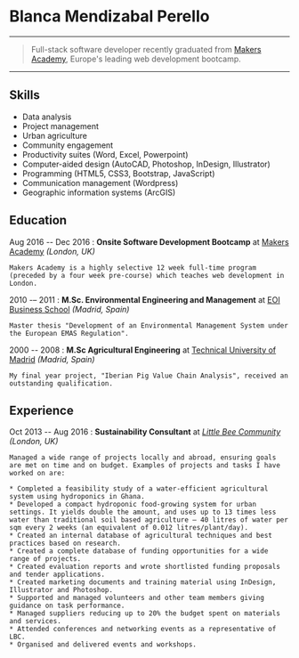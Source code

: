 # Blanca Mendizabal Perello

---

> Full-stack software developer recently graduated from [Makers Academy](http://www.makersacademy.com), Europe's leading web development bootcamp.

---

## Skills

* Data analysis
* Project management
* Urban agriculture
* Community engagement
* Productivity suites (Word, Excel, Powerpoint)
* Computer-aided design (AutoCAD, Photoshop, InDesign, Illustrator)
* Programming (HTML5, CSS3, Bootstrap, JavaScript)
* Communication management (Wordpress)
* Geographic information systems (ArcGIS)

## Education

Aug 2016 -- Dec 2016
:   **Onsite Software Development Bootcamp** at [Makers Academy](http://www.makersacademy.com) *(London, UK)*

    Makers Academy is a highly selective 12 week full-time program (preceded by a four week pre-course) which teaches web development in London.

2010 -– 2011
:   **M.Sc. Environmental Engineering and Management** at [EOI Business School](http://www.eoi.es/portal/en) *(Madrid, Spain)*

    Master thesis "Development of an Environmental Management System under the European EMAS Regulation".

2000 -- 2008
:   **M.Sc Agricultural Engineering** at [Technical University of Madrid](http://www.upm.es/internacional) *(Madrid, Spain)*

    My final year project, "Iberian Pig Value Chain Analysis", received an outstanding qualification.


## Experience

Oct 2013 -- Aug 2016
:   **Sustainability Consultant** at *[Little Bee Community](http://littlebeecommunity.com)* *(London, UK)*

    Managed a wide range of projects locally and abroad, ensuring goals are met on time and on budget. Examples of projects and tasks I have worked on are:

    * Completed a feasibility study of a water-efficient agricultural system using hydroponics in Ghana.
    * Developed a compact hydroponic food-growing system for urban settings. It yields double the amount, and uses up to 13 times less water than traditional soil based agriculture — 40 litres of water per sqm every 2 weeks (an equivalent of 0.012 litres/plant/day).
    * Created an internal database of agricultural techniques and best practices based on research.
    * Created a complete database of funding opportunities for a wide range of projects.
    * Created evaluation reports and wrote shortlisted funding proposals and tender applications.
    * Created marketing documents and training material using InDesign, Illustrator and Photoshop.
    * Supported and managed volunteers and other team members giving guidance on task performance.
    * Managed suppliers reducing up to 20% the budget spent on materials and services.
    * Attended conferences and networking events as a representative of LBC.
    * Organised and delivered events and workshops.
